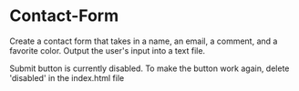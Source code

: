 # Contact-Form
Create a contact form that takes in a name, an email, a comment, and a favorite color. Output the user's input into a text file.

Submit button is currently disabled. To make the button work again, delete 'disabled' in the index.html file 
